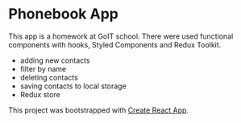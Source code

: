 # Phonebook App

This app is a homework at GoIT school. There were used functional components
with hooks, Styled Components and Redux Toolkit.

- adding new contacts
- filter by name
- deleting contacts
- saving contacts to local storage
- Redux store

This project was bootstrapped with
[Create React App](https://github.com/facebook/create-react-app).
